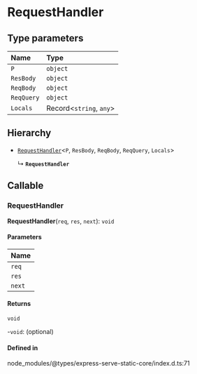 # RequestHandler

## Type parameters

| Name | Type |
| :------ | :------ |
| `P` | `object` |
| `ResBody` | `object` |
| `ReqBody` | `object` |
| `ReqQuery` | `object` |
| `Locals` | Record<`string`, `any`\> |

## Hierarchy

- [`RequestHandler`](RequestHandler-1.md)<`P`, `ResBody`, `ReqBody`, `ReqQuery`, `Locals`\>

  ↳ **`RequestHandler`**

## Callable

### RequestHandler

**RequestHandler**(`req`, `res`, `next`): `void`

#### Parameters

| Name |
| :------ |
| `req` | [`Request`](Request-1.md)<`P`, `ResBody`, `ReqBody`, `ReqQuery`, `Locals`\> |
| `res` | [`Response`](Response.md)<`ResBody`, `Locals`, `number`\> |
| `next` | [`NextFunction`](NextFunction.md) |

#### Returns

`void`

-`void`: (optional) 

#### Defined in

node_modules/@types/express-serve-static-core/index.d.ts:71
